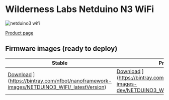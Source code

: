 # Wilderness Labs Netduino N3 WiFi

![netduino3 wifi](../../images/reference-targets/netduino3-wifi.jpg)

[Product page](http://developer.wildernesslabs.co/Netduino/About/)

## Firmware images (ready to deploy)

| Stable | Preview |
|---|---|
|  [Download](https://api.bintray.com/packages/nfbot/nanoframework-images/NETDUINO3_WIFI/images/download.svg) ](<https://bintray.com/nfbot/nanoframework-images/NETDUINO3_WIFI/_latestVersion>) | [Download](https://api.bintray.com/packages/nfbot/nanoframework-images-dev/NETDUINO3_WIFI/images/download.svg) ](<https://bintray.com/nfbot/nanoframework-images-dev/NETDUINO3_WIFI/_latestVersion>) |
